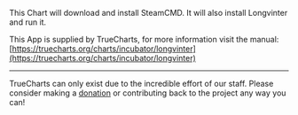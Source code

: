 This Chart will download and install SteamCMD. It will also install Longvinter and run it.

This App is supplied by TrueCharts, for more information visit the manual: [https://truecharts.org/charts/incubator/longvinter](https://truecharts.org/charts/incubator/longvinter)

---

TrueCharts can only exist due to the incredible effort of our staff.
Please consider making a [donation](https://truecharts.org/about/sponsor) or contributing back to the project any way you can!
